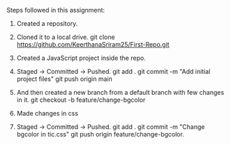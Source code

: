 Steps followed in this assignment:
1. Created a repository.
2. Cloned it to a local drive.
   git clone https://github.com/KeerthanaSriram25/First-Repo.git
3. Created a JavaScript project inside the repo.
4. Staged -> Committed -> Pushed.
   git add .
   git commit -m "Add initial project files"
   git push origin main

5. And then created a new branch from a default branch with few changes in it.
   git checkout -b feature/change-bgcolor
6. Made changes in css 
7. Staged -> Committed -> Pushed.
     git add .
     git commit -m "Change bgcolor in tic.css"
     git push origin feature/change-bgcolor.

   
